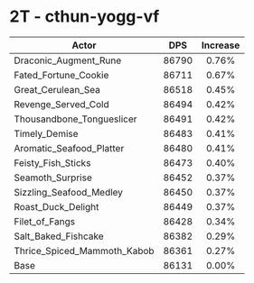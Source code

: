 # 2T - cthun-yogg-vf
| Actor | DPS | Increase |
|---|:---:|:---:|
|Draconic_Augment_Rune|86790|0.76%|
|Fated_Fortune_Cookie|86711|0.67%|
|Great_Cerulean_Sea|86518|0.45%|
|Revenge_Served_Cold|86494|0.42%|
|Thousandbone_Tongueslicer|86491|0.42%|
|Timely_Demise|86483|0.41%|
|Aromatic_Seafood_Platter|86480|0.41%|
|Feisty_Fish_Sticks|86473|0.40%|
|Seamoth_Surprise|86452|0.37%|
|Sizzling_Seafood_Medley|86450|0.37%|
|Roast_Duck_Delight|86449|0.37%|
|Filet_of_Fangs|86428|0.34%|
|Salt_Baked_Fishcake|86382|0.29%|
|Thrice_Spiced_Mammoth_Kabob|86361|0.27%|
|Base|86131|0.00%|
